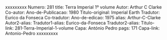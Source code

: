 xxxxxxxxx
Numero: 281
title: Terra Imperial 1º volume
Autor: Arthur C Clarke
Co-autor: 
Ano-de-Publicacao: 1980
Titulo-original: Imperial Earth
Tradutor: Eurico da Fonseca
Co-tradutor: 
Ano-de-edicao: 1975
alias: Arthur-C-Clarke
Autor2-alias: 
Tradutor1-alias: Eurico-da-Fonseca
Tradutor2-alias: 
Titulo-link: 281-Terra-Imperial-1-volume
Capa: António Pedro
pags: 171
Capa-link: Antonio-Pedro
xxxxxxxxx